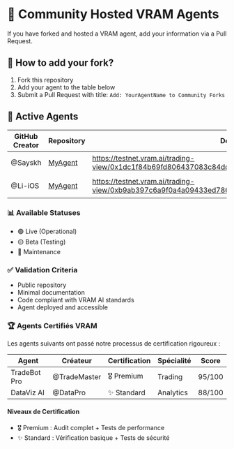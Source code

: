 # 🚀 Community Hosted VRAM Agents

If you have forked and hosted a VRAM agent, add your information via a Pull Request.

## 📝 How to add your fork?

1. Fork this repository
2. Add your agent to the table below
3. Submit a Pull Request with title: `Add: YourAgentName to Community Forks`

## 🤖 Active Agents

| GitHub Creator | Repository                                               | Deployed URL          | Agent Type    | Status  |
| -------------- | -------------------------------------------------------- | --------------------- | ------------- | ------- |
| @Sayskh        | [MyAgent](https://github.com/Sayskh/ai-forge)            | https://testnet.vram.ai/trading-view/0x1dc1f84b69fd806437083c84dd928aafe4a60220bc9c4eba44df48472b3ede65  | Trading Bot   | 🟢 Live |
| @Li-iOS        | [MyAgent](https://github.com/Li-iOS/ai-forge)            | https://testnet.vram.ai/trading-view/0xb9ab397c6a9f0a4a09433ed786f0d0785624d01c79257638677497ecc6b068c3  | Trading Bot   | 🟢 Live |

### 📊 Available Statuses

- 🟢 Live (Operational)
- 🟡 Beta (Testing)
- 🔴 Maintenance

### ✅ Validation Criteria

- Public repository
- Minimal documentation
- Code compliant with VRAM AI standards
- Agent deployed and accessible

### 🏆 Agents Certifiés VRAM

Les agents suivants ont passé notre processus de certification rigoureux :

| Agent        | Créateur     | Certification | Spécialité | Score  |
| ------------ | ------------ | ------------- | ---------- | ------ |
| TradeBot Pro | @TradeMaster | 🎖️ Premium    | Trading    | 95/100 |
| DataViz AI   | @DataPro     | ✨ Standard   | Analytics  | 88/100 |

#### Niveaux de Certification

- 🎖️ Premium : Audit complet + Tests de performance
- ✨ Standard : Vérification basique + Tests de sécurité
